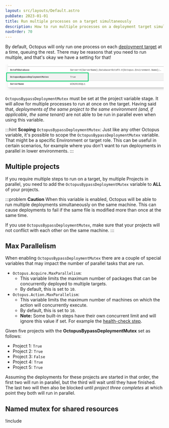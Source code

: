 ```yaml
---
layout: src/layouts/Default.astro
pubDate: 2023-01-01
title: Run multiple processes on a target simultaneously
description: How to run multiple processes on a deployment target simultaneously.
navOrder: 70
---
```


By default, Octopus will only run one process on each [deployment target](/docs/infrastructure/deployment-targets/) at a time, queuing the rest. There may be reasons that you need to run multiple, and that's okay we have a setting for that!

![](images/bypass-deployment-mutex.png "width=500")

`OctopusBypassDeploymentMutex` must be set at the project variable stage. It will allow for multiple processes to run at once on the target. Having said that, _deployments of the same project to the same environment (and, if applicable, the same tenant)_ are not able to be run in parallel even when using this variable.

:::hint
**Scoping** `OctopusBypassDeploymentMutex`:
Just like any other Octopus variable, it's possible to scope the `OctopusBypassDeploymentMutex` variable. That might be a specific Environment or target role. This can be useful in certain scenarios, for example where you don't want to run deployments in parallel in lower environments.
:::

## Multiple projects

If you require multiple steps to run on a target, by multiple Projects in parallel, you need to add the `OctopusBypassDeploymentMutex` variable to **ALL** of your projects.

:::problem
**Caution**
When this variable is enabled, Octopus will be able to run multiple deployments simultaneously on the same machine. This can cause deployments to fail if the same file is modified more than once at the same time.

If you use `OctopusBypassDeploymentMutex`, make sure that your projects will not conflict with each other on the same machine.
:::

## Max Parallelism

When enabling `OctopusBypassDeploymentMutex` there are a couple of special variables that may impact the number of parallel tasks that are run.

* `Octopus.Acquire.MaxParallelism`:
    * This variable limits the maximum number of packages that can be concurrently deployed to multiple targets.
    *  By default, this is set to `10`.
* `Octopus.Action.MaxParallelism`:
    * This variable limits the maximum number of machines on which the action will concurrently execute.
    * By default, this is set to `10`.
    * **Note:** Some built-in steps have their own concurrent limit and will ignore this value if set. For example the [health-check step](/docs/projects/built-in-step-templates/health-check/).

Given five projects with the **OctopusBypassDeploymentMutex** set as follows:

- Project 1: `True`
- Project 2: `True`
- Project 3: `False`
- Project 4: `True` 
- Project 5: `True`

Assuming the deployments for these projects are started in that order, the first two will run in parallel, but the third will wait until they have finished. The last two will then also be blocked until _project three completes_ at which point they both will run in parallel.

## Named mutex for shared resources

!include <powershell-named-mutex>
